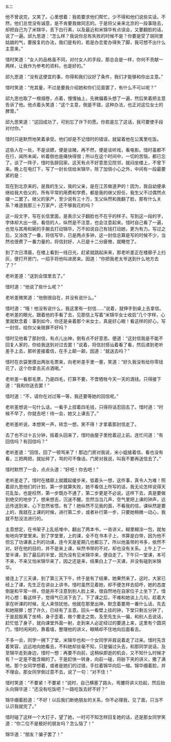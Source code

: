     五二 

   他不曾说完，又笑了。心里想着：我若要求他们帮忙，少不得和他们说些实话，不然，他们总觉没有诚意，是不肯要我做同志的。于是将父亲来北京的一段事隐去，却把自己为了米锦华，丢下白行素，以及最近和米锦华有点误会，又要翻脸的话，说了一遍。邱九思道：“怎么样？我说你总有失败的时候不是？你要是受了胡同里姑娘的气，要报复的办法，我们是有的，若是办恋爱办得失了脚，我可想不出什么主意来。”

   惜时笑道：“女人的品格虽不同，对付女人的手段，那总会是一样，你何不贡献一两样，让我作为参考的资料，也是好的。”

   邱九思道：“没有这便宜的事，你得和我们议好了条件，我们才能够和你出主意。”

   惜时笑道：“充其量，不过是要我介绍她和你们见面罢了，有什么不可以呢？”

   邱九思也取了一根烟卷，点着，慢慢抽上，先微偏着头想了一遍，然后笑着把主意告诉了他。他点着头笑道：“这个主意，倒是不错，这种办法，也正对这位女士的脾胃。”

   邱九思笑道：“这回成功了，可别忘了许下的愿。你若是忘了这话，我可要使手段对付你。”

   惜时只是默然地笑着承受。他们却是不记惜时的错误，就留着他在公寓里吃饭。

   这些人在一处，不是谈嫖，便是谈赌，再不然，便是谈听戏，看电影。惜时虽都不在行，闻所未闻，听着倒也是痛快得很；所以在这个时间中，一切的苦恼，都已忘了。谈了一阵子，惜时告辞回家。这天有点不好意思见院邻，就闷坐楼上，不曾下来。晚上在电灯下，写了一封长信给米锦华，除了加倍小心之外，中间有一段最要紧的是：

   现在到北京来的，是我的生父，我的父亲，是在江苏做道尹的！因为，我自幼便承继给我大伯父的，所有平常的用费和学费，都是我的继父担任，我生父不过偶然点缀一二罢了。继父的家产，至少说有三十万，生父纵然和我翻了脸，那有什么关系？难道我那三十万家产，还不够我花的吗？

   这一段文字，写在长信里面，是表示父子翻脸也不在乎的样子。写到这一段的字，字体却大出一倍，看信的人，纵然是不注意，也会注意起来。惜时自己看了一遍，也觉与其用和婉的手腕去打动锦华，万不如说自己有钱打动她，更为有力。写过之后，又涂改了一番，将信写毕，已是两点多钟，这一封信总算是写的时候不少，当然也很费了一番力量的，将信封好，人已是十二分疲倦，就睡觉了。

   到了次日清晨，在楼上看到一线日光，赶紧就跳起床来，那老听差正在楼廊子上扫灰，便打开房门，一招手将他叫进房来。因道：“你把我老太爷送到什么地方去了？”

   老听差道：“送到会馆里去了。”

   惜时道：“他说了些什么呢？”

   老听差微笑道：“他倒很自在，并没有说什么。”

   惜时道：“哦！他没有说什么，我这里有一封信……”说着，就伸手到桌上去拿信。老听差的眼光，跟着他的手看了去，见那信上写着“米锦华女士收启”几个字样，心里就默念着：事到如今，你还是亲着那个米女士，真是好心眼！看这样的好心，写一封信，给你父亲赔罪不好吗？

   惜时见他看了那封信，有点儿出神，倒有点不好意思。便道：“这封信我是不能不回复人家的，你给我送到对过去罢！”说着，将信封搭讪着看了看，然后递到老听差手上去，那听差接着信，在手上颠一颠，因道：“就送去吗？”

   惜时在衣袋里摸出两张毛票来，向老听差手里一塞，笑道：“好久我没有给你零钱花了，这个你拿去买点酒喝。”

   老听差一看那毛票，乃是四毛，打算不要，不啻牺牲今天一天的酒钱。只得接下道：“我和你送去罢！”

   惜时道：“不，请你在对过等一等，我还要等她的回信呢。”

   老听差想说一句什么话，一看手上捏着四毛钱，只得将话忍回去了。惜时道：“时候不早了，你就去吧！待一会，她又上课去了。”

   老听差听说，本想笑一声，转念一想，笑不得！才拿着那封信走了。

   去了也不过十五分钟，摇着头回来了，惜时由屋子里抢着迎上前。连忙问道：“有回信吗？有回信吗？”

   老听差道：“回信，回了一顿骂来了！那边门房对我说，米小姐接着信，看也没有看，三把两把，就扯碎了，骂的可不像话。门房对我说，叫我不要再送信去了。”

   惜时默然了一会，点点头道：“好吧！你去吧！”

   老听差走了，惜时在楼廊上就踱起缓步来，低着头一想，这件事，真令人为难！照着邱九思他们的计划，第一步就算失败，她不看信上所写的话，我无论怎样说得天花乱坠，也是枉然，第一步既办不通了，第二步更是不必说。这样下去，真是要做到绝交的地步了。想来想去，沉迷不醒。忽然当当几声，空气里把上课的钟声，远远传送到来，心下忽然省悟，有了！她纵然不见我的面，不看我的信，课纵然是要上的，我就在上课的时候，进行第二步，或者补行第一步，只要她稍微一动心，我就不愁没法进行的。

   主意想定，在书架子上乱纸堆中，翻出了两本书，一沓讲义，糊里糊涂一包，就匆匆地向学堂里来。到了学堂里，上的课，全不在书本子上，书算是白带，因为他不但忘了功课表上列的功课，连今天是星期几也都忘了。所以他虽带的书多，依然不对。好在他的目的，并不是来上课，纵然书带的不对，却也没有关系。上午上了一堂半课，到了最后的半堂，因为没有见米锦华来，便自走了。下午只一堂课，本可不来，不来又怕米锦华来了，因之还是来，结果白上了一天课，并没有碰到米锦华。

   接连上了三天课，到了第三天下午，终于是有了结果，她果然来了。这时，大家已经上了课，先生正在讲台上讲书，惜时虽然见着她，却不便怎样去招呼，她的态度倒是和平常一样，但是并不注意到别人脸上来，很自然地在自家位子上坐下了。惜时心想：看这样子，觉得气已消下去了。下了课之后，不难和她谈上几句。趁着大家在听课的时候，无人来惊扰他，他就在那里出神，默念着要用一番什么话，先去和她赔罪；想了许久，已经有了主意。回头一看壁上挂的钟，下堂只剩五分钟了，于是屁股离了坐椅，身子歪着，做个要走之势。及至先生头一偏，和别人去说话，赶忙低了身子，就向课堂外面一射，走到来人必定经过的要道上来，这里有个圆洞门，惜时闲闲的，靠着墙，整理他的讲义，眼睛却不住地向后面看去。

   不多一会，同学一拥下了堂，米锦华也和一个女同学并肩说着走了过来。惜时先含着笑容，远远地向她看去，不料她却丝毫不知，只是偏过头去，和那同学说话，及至锦华走到身边，惜时一想：再要不向前，这稍纵即逝的机会，又不知什么时候才有？一定是不能含糊的了。于是赶快一转身，向前一碰，将胁下夹的讲义，撒了满地。那个女同学想着，或者是她们的过错，手拉着锦华向后一缩。锦华绷着脸，并不理会。那女同学倒过意不去，说了一句：“对不住！”

   惜时笑道：“不要紧！不要紧！”说时，自己横塞了路头，弯腰将讲义捡起，然后抬头向锦华道：“还没有吃饭吧？一路吃饭去好不好？”

   锦华绷着脸道：“不好！以后我们断绝朋友的关系，你不必理我，见了面，只当不认识我就完了。”

   惜时碰了这样一个大钉子，望了她，一时可不知怎样回复她的话，还是那女同学笑道：“你二位不是极好的朋友吗？怎么恼了！”

   锦华道：“朋友？骗子罢了！”

